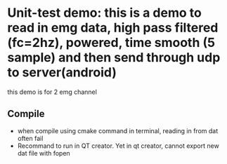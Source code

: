 # Unit-test demo: this is a demo to read in emg data, high pass filtered (fc=2hz), powered, time smooth (5 sample) and then send through udp to server(android)
this demo is for 2 emg channel
## Compile
- when compile using cmake command in terminal, reading in from dat often fail
- Recommand to run in QT creator. Yet in qt creator, cannot export new dat file with fopen
